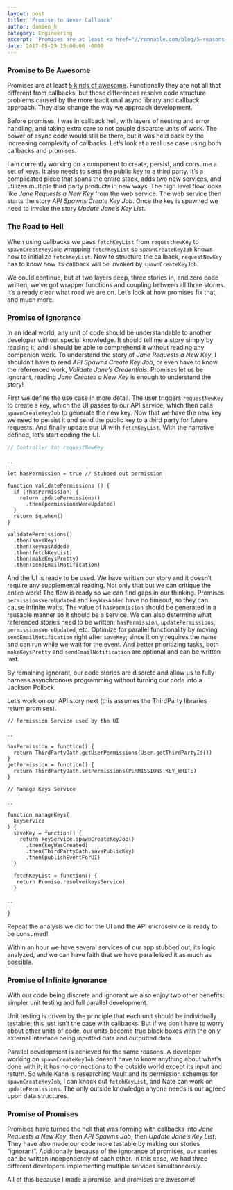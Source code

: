 ```yaml
---
layout: post
title: 'Promise to Never Callback'
author: damien_h
category: Engineering
excerpt: 'Promises are at least <a href="//runnable.com/blog/5-reasons-why-you-should-be-using-promises">5 kinds of awesome</a>. Functionally they are not all that different from callbacks, but those differences resolve code structure problems caused by the more traditional async library and callback approach. They also change the way we approach development.'
date: 2017-05-29 15:00:00 -0800
---
```


### Promise to Be Awesome

Promises are at least [5 kinds of awesome](//runnable.com/blog/5-reasons-why-you-should-be-using-promises). Functionally they are not all that different from callbacks, but those differences resolve code structure problems caused by the more traditional async library and callback approach. They also change the way we approach development.

Before promises, I was in callback hell, with layers of nesting and error handling, and taking extra care to not couple disparate units of work. The power of async code would still be there, but it was held back by the increasing complexity of callbacks. Let’s look at a real use case using both callbacks and promises.

I am currently working on a component to create, persist, and consume a set of keys. It also needs to send the public key to a third party. It’s a complicated piece that spans the entire stack, adds two new services, and utilizes multiple third party products in new ways. The high level flow looks like *Jane Requests a New Key* from the web service. The web service then starts the story *API Spawns Create Key Job*. Once the key is spawned we need to invoke the story *Update Jane’s Key List*.

### The Road to Hell

When using callbacks we pass `fetchKeyList` from `requestNewKey` to `spawnCreateKeyJob`; wrapping `fetchKeyList` so `spawnCreateKeyJob` knows how to initialize `fetchKeyList`. Now to structure the callback, `requestNewKey` has to know how its callback will be invoked by `spawnCreateKeyJob`.

We could continue, but at two layers deep, three stories in, and zero code written, we’ve got wrapper functions and coupling between all three stories. It’s already clear what road we are on. Let’s look at how promises fix that, and much more.

### Promise of Ignorance

In an ideal world, any unit of code should be understandable to another developer without special knowledge. It should tell me a story simply by reading it, and I should be able to comprehend it without reading any companion work. To understand the story of *Jane Requests a New Key*, I shouldn’t have to read *API Spawns Create Key Job*, or even have to know the referenced work, *Validate Jane’s Credentials*. Promises let us be ignorant, reading *Jane Creates a New Key* is enough to understand the story!

First we define the use case in more detail. The user triggers `requestNewKey` to create a key, which the UI passes to our API service, which then calls `spawnCreateKeyJob` to generate the new key. Now that we have the new key we need to persist it and send the public key to a third party for future requests. And finally update our UI with `fetchKeyList`. With the narrative defined, let’s start coding the UI.

```javascript
// Controller for requestNewKey
```

<div class="grid-block code-overflow">...</div>

```
let hasPermission = true // Stubbed out permission

function validatePermissions () {
  if (!hasPermission) {
    return updatePermissions()
      .then(permissionsWereUpdated)
  }
  return $q.when()
}

validatePermissions()
  .then(saveKey)
  .then(keyWasAdded)
  .then(fetchKeyList)
  .then(makeKeysPretty)
  .then(sendEmailNotification)
```

And the UI is ready to be used. We have written our story and it doesn’t require any supplemental reading. Not only that but we can critique the entire work! The flow is ready so we can find gaps in our thinking. Promises `permissionsWereUpdated` and `keyWasAdded` have no timeout, so they can cause infinite waits. The value of `hasPermission` should be generated in a reusable manner so it should be a service. We can also determine what referenced stories need to be written; `hasPermission`, `updatePermissions`, `permissionsWereUpdated`, etc. Optimize for parallel functionality by moving `sendEmailNotification` right after `saveKey`; since it only requires the name and can run while we wait for the event. And better prioritizing tasks, both `makeKeysPretty` and `sendEmailNotification` are optional and can be written last.

By remaining ignorant, our code stories are discrete and allow us to fully harness asynchronous programming without turning our code into a Jackson Pollock.

Let’s work on our API story next (this assumes the ThirdParty libraries return promises).

```
// Permission Service used by the UI
```

<div class="grid-block code-overflow">...</div>

```
hasPermission = function() {
  return ThirdPartyOath.getUserPermissions(User.getThirdPartyId())
}
getPermission = function() {
  return ThirdPartyOath.setPermissions(PERMISSIONS.KEY_WRITE)
}

// Manage Keys Service
```

<div class="grid-block code-overflow">...</div>

```
function manageKeys(
  keyService
) {
  saveKey = function() {
    return keyService.spawnCreateKeyJob()
      .then(keyWasCreated)
      .then(ThirdPartyOath.savePublicKey)
      .then(publishEventForUI)
  }

  fetchKeyList = function() {
   return Promise.resolve(keysService)
  }
```

<div class="grid-block code-overflow">...</div>

```
}
```

Repeat the analysis we did for the UI and the API microservice is ready to be consumed!

Within an hour we have several services of our app stubbed out, its logic analyzed, and we can have faith that we have parallelized it as much as possible.

### Promise of Infinite Ignorance

With our code being discrete and ignorant we also enjoy two other benefits: simpler unit testing and full parallel development.

Unit testing is driven by the principle that each unit should be individually testable; this just isn’t the case with callbacks. But if we don’t have to worry about other units of code, our units become true black boxes with the only external interface being inputted data and outputted data.

Parallel development is achieved for the same reasons. A developer working on `spawnCreateKeyJob` doesn’t have to know anything about what’s done with it; it has no connections to the outside world except its input and return. So while Kahn is researching Vault and its permission schemes for `spawnCreateKeyJob`, I can knock out `fetchKeyList`, and Nate can work on `updatePermissions`. The only outside knowledge anyone needs is our agreed upon data structures.

### Promise of Promises

Promises have turned the hell that was forming with callbacks into *Jane Requests a New Key*, then *API Spawns Job*, then *Update Jane’s Key List*. They have also made our code more testable by making our stories “ignorant”. Additionally because of the ignorance of promises, our stories can be written independently of each other. In this case, we had three different developers implementing multiple services simultaneously.

All of this because I made a promise, and promises are awesome!
